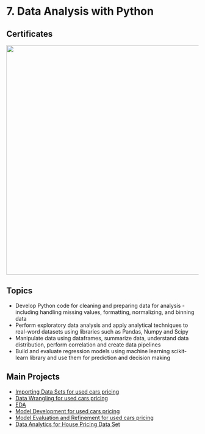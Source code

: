 # 7. Data Analysis with Python

## Certificates 
<p aligh="middle">
  <a href="https://coursera.org/share/7358964fb579408a53037c29720649c7"><img src="https://github.com/imjustha/IBM_DataScienceProfessional_Certificate/assets/76855473/309f3794-aba0-4046-853e-36c7c3daf9c9" height="600"></a>


## Topics
- Develop Python code for cleaning and preparing data for analysis - including handling missing values, formatting, normalizing, and binning data
- Perform exploratory data analysis and apply analytical techniques to real-word datasets using libraries such as Pandas, Numpy and Scipy
- Manipulate data using dataframes, summarize data, understand data distribution, perform correlation and create data pipelines
- Build and evaluate regression models using machine learning scikit-learn library and use them for prediction and decision making
  
## Main Projects
- [Importing Data Sets for used cars pricing](https://github.com/imjustha/IBM_DataScienceProfessional_Certificate/tree/main/07.%20Data%20Analysis%20with%20Python/01.%20Importing%20Data%20Sets)
- [Data Wrangling for used cars pricing](https://github.com/imjustha/IBM_DataScienceProfessional_Certificate/blob/main/07.%20Data%20Analysis%20with%20Python/02.%20Data%20Wrangling/Data%20Wrangling%20-%20Used%20Cars%20Pricing.ipynb)
- [EDA](https://github.com/imjustha/IBM_DataScienceProfessional_Certificate/blob/main/07.%20Data%20Analysis%20with%20Python/03.%20Exploratory%20Data%20Analysis/Exploratory%20Data%20Analysis%20-%20Used%20Car%20Pricing.ipynb)
- [Model Development for used cars pricing](https://github.com/imjustha/IBM_DataScienceProfessional_Certificate/blob/main/07.%20Data%20Analysis%20with%20Python/04.%20Model%20Development/Model%20Development%20-%20Used%20Car%20Pricing.ipynb)
- [Model Evaluation and Refinement for used cars pricing](https://github.com/imjustha/IBM_DataScienceProfessional_Certificate/blob/main/07.%20Data%20Analysis%20with%20Python/05.%20Model%20Evaluation%20and%20Refinement/Model%20Evaluation%20and%20Refinement%20-%20Used%20Cars%20Pricing.ipynb)
- [Data Analytics for House Pricing Data Set](https://github.com/imjustha/IBM_DataScienceProfessional_Certificate/blob/main/07.%20Data%20Analysis%20with%20Python/06.%20Final%20Assignment/Data%20Analytics%20for%20House%20Pricing%20Data%20Set.ipynb)



